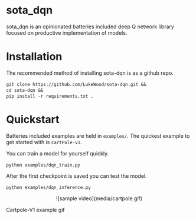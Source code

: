 # sota_dqn

sota_dqn is an opinionated batteries included deep Q network library focused on productive implementation of models.

# Installation
The recommended method of installing sota-dqn is as a github repo.
```
git clone https://github.com/LukeWood/sota-dqn.git &&
cd sota-dqn && 
pip install -r requirements.txt .
```

# Quickstart
Batteries included examples are held in `examples/`.
The quickest example to get started with is `CartPole-v1`.

You can train a model for yourself quickly.

```
python examples/dqn_train.py
```

After the first checkpoint is saved you can test the model.

```
python examples/dqn_inference.py
```

<p align="center">
![sample video](media/cartpole.gif)
<p>Cartpole-V1 example gif</p>
</p>
